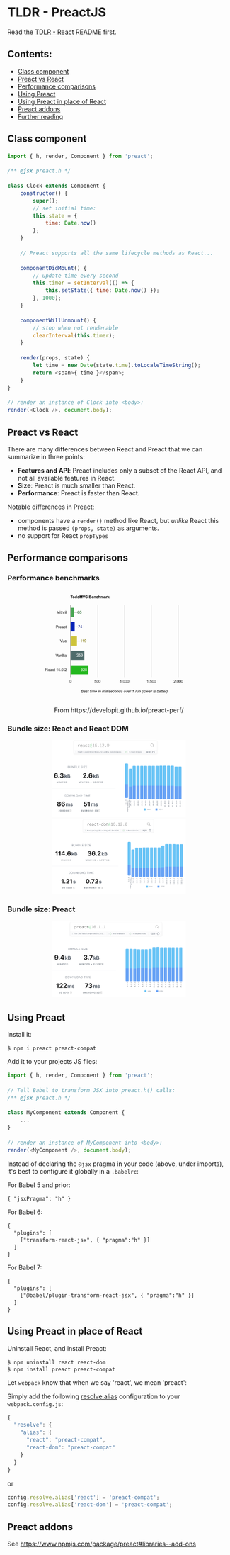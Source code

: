 # TLDR - PreactJS

Read the [TDLR - React](https://github.com/sc0ttj/tldr-react) README first.

## Contents:

- [Class component](#class-component)
- [Preact vs React](#preact-vs-react)
- [Performance comparisons](#performance-comparisons)
- [Using Preact](#using-preact)
- [Using Preact in place of React](#using-preact-in-place-of-react)
- [Preact addons](#preact-addons)
- [Further reading](#further-reading)

## Class component

```js
import { h, render, Component } from 'preact';

/** @jsx preact.h */

class Clock extends Component {
    constructor() {
        super();
        // set initial time:
        this.state = {
            time: Date.now()
        };
    }

    // Preact supports all the same lifecycle methods as React...

    componentDidMount() {
        // update time every second
        this.timer = setInterval(() => {
            this.setState({ time: Date.now() });
        }, 1000);
    }

    componentWillUnmount() {
        // stop when not renderable
        clearInterval(this.timer);
    }

    render(props, state) {
        let time = new Date(state.time).toLocaleTimeString();
        return <span>{ time }</span>;
    }
}

// render an instance of Clock into <body>:
render(<Clock />, document.body);
```

## Preact vs React

There are many differences between React and Preact that we can summarize in three points:

- **Features and API**: Preact includes only a subset of the React API, and not all available features in React.
- **Size**: Preact is much smaller than React.
- **Performance**: Preact is faster than React.


Notable differences in Preact:

- components have a `render()` method like React, but _unlike_ React this method is passed `(props, state)` as arguments.
- no support for React `propTypes`


## Performance comparisons

### Performance benchmarks

<p align="center">
    <img align="center" src="./chart-todomvc-benchmark.png" width="70%" height="auto" />
</p>
<p align="center">From https://developit.github.io/preact-perf/<p>

### Bundle size: React and React DOM

<p align="center">
    <img style="display: inline;" src="./bundle-size--react.png" width="60%" height="auto" />
    <img style="display: inline;" src="./bundle-size--react-dom.png" width="60%" height="auto" />
</p>

### Bundle size: Preact

<p align="center">
    <img style="display: inline;" src="./bundle-size--preact.png" width="60%" height="auto" />
</p>

## Using Preact

Install it:

```console
$ npm i preact preact-compat
```

Add it to your projects JS files:

```javascript
import { h, render, Component } from 'preact';

// Tell Babel to transform JSX into preact.h() calls:
/** @jsx preact.h */

class MyComponent extends Component {
    ...
}

// render an instance of MyComponent into <body>:
render(<MyComponent />, document.body);
````

Instead of declaring the `@jsx` pragma in your code (above, under imports),
it's best to configure it globally in a `.babelrc`:

For Babel 5 and prior:

```
{ "jsxPragma": "h" }
````

For Babel 6:

```
{
  "plugins": [
    ["transform-react-jsx", { "pragma":"h" }]
  ]
}
```

For Babel 7:

```
{
  "plugins": [
    ["@babel/plugin-transform-react-jsx", { "pragma":"h" }]
  ]
}
```

## Using Preact in place of React

Uninstall React, and install Preact:

```console
$ npm uninstall react react-dom
$ npm install preact preact-compat
```

Let `webpack` know that when we say 'react', we mean 'preact':

Simply add the following [resolve.alias](https://webpack.js.org/configuration/resolve/#resolvealias) configuration to your `webpack.config.js`:

```js
{
  "resolve": {
    "alias": {
      "react": "preact-compat",
      "react-dom": "preact-compat"
    }
  }
}
````
or

```javascript
config.resolve.alias['react'] = 'preact-compat';
config.resolve.alias['react-dom'] = 'preact-compat';
```

## Preact addons

See https://www.npmjs.com/package/preact#libraries--add-ons

